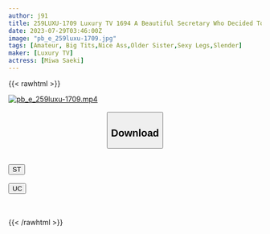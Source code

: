 ```yaml
---
author: j91
title: 259LUXU-1709 Luxury TV 1694 A Beautiful Secretary Who Decided To Appear In AV By The President’s Order (!?). After She Cheeks Her Cock With An Ecstatic Face, She Happily Shakes Her Hips And Immerses Herself In Adult Sex Appeal! (Miwa Saeki)
date: 2023-07-29T03:46:00Z
image: "pb_e_259luxu-1709.jpg"
tags: [Amateur, Big Tits,Nice Ass,Older Sister,Sexy Legs,Slender]
maker: [Luxury TV]
actress: [Miwa Saeki]
---
```



{{< rawhtml >}}

<div class="video" data-videoid="0dl10BpvWyFb1ab">
    <a href="javascript:;">
        <img src="https://my.j91.asia/posts/pb_e_259luxu-1709/pb_e_259luxu-1709.jpg" width="WIDTH" height="HEIGHT" alt="pb_e_259luxu-1709.mp4" loading="lazy">
    </a>
</div>

<script type="text/javascript" src="https://j91.asia/asset/on-demand-st.js"></script>

<br>
  <link rel="stylesheet" href="https://j91.asia/asset/bs5.css">
  
  <center>
  <button class="btn btn-primary" type="button" data-bs-toggle="collapse" data-bs-target=".multi-collapse" aria-expanded="false" aria-controls="multiCollapseExample1 multiCollapseExample2"><h2>Download</h2></button></center>
</p>
<div class="row">
  <div class="col">
    <div class="collapse multi-collapse" id="multiCollapseExample1">
      <div class="card card-body">
	      	      <br>
<div class="buttons">  
<a href="https://streamtape.to/v/0dl10BpvWyFb1ab"><button class="btn-hover color-3"><i class="fa fa-download"></i> ST</button></a></div>
    </div>
  </div>
</div>
  <div class="col">
    <div class="collapse multi-collapse" id="multiCollapseExample2">
      <div class="card card-body">
	      <br>
<div class="buttons">
    <a href="https://userscloud.com/vbtxw2xhj45b"><button class="btn-hover color-9"><i class="fa fa-download"></i> UC</button></a></div>
<br><br>
      </div>
    </div>
  </div>
</div>

{{< /rawhtml >}}
